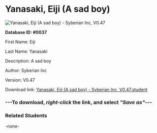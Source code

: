 # Yanasaki, Eiji (A sad boy)

<img src="Files/Yanasaki, Eiji (A sad boy).png" title="Yanasaki, Eiji (A sad boy) - Syberian Inc, V0.47">

**Database ID: #0037**

First Name: Eiji

Last Name: Yanasaki

Description: A sad boy

Author: Syberian Inc

Version: V0.47

Download link: <a href="https://raw.githubusercontent.com/Arbiter1223/Daigaku-Gurashi-Custom-Students/master/Files/Student Files/Yanasaki%2C%20Eiji%20(A%20sad%20boy)%20-%20Syberian%20Inc%2C%20V0.47.student">Yanasaki, Eiji (A sad boy) - Syberian Inc, V0.47.student</a>

### ---**To download, _right-click_ the link, and select _"Save as"_**---

### Related Students

-none-
